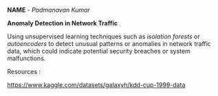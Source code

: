 **NAME** - _Padmanavan Kumar_

**Anomaly Detection in Network Traffic**

Using unsupervised learning techniques such as _isolation forests_ or _autoencoders_ to detect unusual patterns or anomalies in network traffic data, which could indicate potential security breaches or system malfunctions.

Resources :

https://www.kaggle.com/datasets/galaxyh/kdd-cup-1999-data

